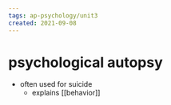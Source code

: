 ```yaml
---
tags: ap-psychology/unit3 
created: 2021-09-08
---
```


# psychological autopsy

- often used for suicide
	- explains [[behavior]]

<!---->